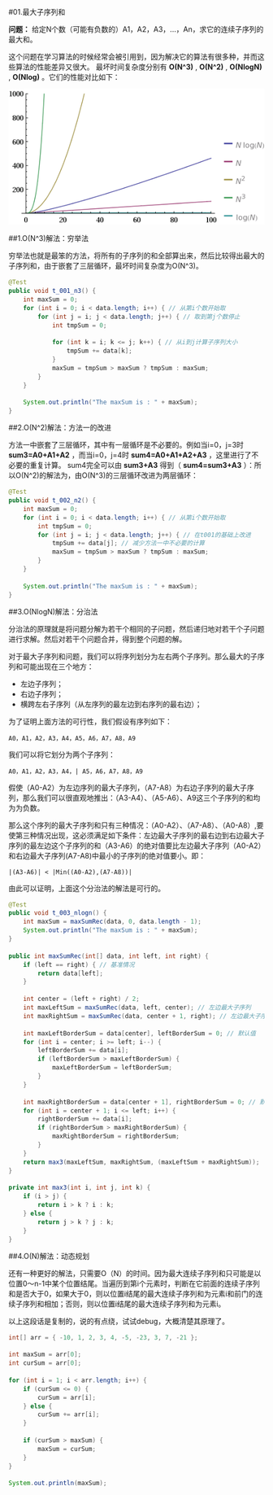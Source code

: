 #01.最大子序列和

 **问题：** 给定N个数（可能有负数的）A1，A2，A3，...，An，求它的连续子序列的最大和。
 
 这个问题在学习算法的时候经常会被引用到，因为解决它的算法有很多种，并而这些算法的性能差异又很大。
 最坏时间复杂度分别有 **O(N^3)** , **O(N^2)** , **O(NlogN)** , **O(Nlog)** 。它们的性能对比如下：
 
 <img src="images/01-01.gif"/>
 
##1.O(N^3)解法：穷举法
 
 穷举法也就是最笨的方法，将所有的子序列的和全部算出来，然后比较得出最大的子序列和，由于嵌套了三层循环，最坏时间复杂度为O(N^3)。
 
```java
@Test
public void t_001_n3() {
    int maxSum = 0;
    for (int i = 0; i < data.length; i++) { // 从第i个数开始取
        for (int j = i; j < data.length; j++) { // 取到第j个数停止
            int tmpSum = 0;

            for (int k = i; k <= j; k++) { // 从i到j计算子序列大小
                tmpSum += data[k];
            }
            maxSum = tmpSum > maxSum ? tmpSum : maxSum;
        }
    }

    System.out.println("The maxSum is : " + maxSum);
}
```
	
##2.O(N^2)解法：方法一的改进

 方法一中嵌套了三层循环，其中有一层循环是不必要的。例如当i=0，j=3时 **sum3=A0+A1+A2** ，而当i=0，j=4时 **sum4=A0+A1+A2+A3** ，这里进行了不必要的重复计算。
 sum4完全可以由 **sum3+A3** 得到（ **sum4=sum3+A3** ）：所以O(N^2)的解法为，由O(N^3)的三层循环改进为两层循环：

```java
@Test
public void t_002_n2() {
    int maxSum = 0;
    for (int i = 0; i < data.length; i++) { // 从第i个数开始取
        int tmpSum = 0;
        for (int j = i; j < data.length; j++) { // 在t001的基础上改进
            tmpSum += data[j]; // 减少方法一中不必要的计算
            maxSum = tmpSum > maxSum ? tmpSum : maxSum;
        }
    }

    System.out.println("The maxSum is : " + maxSum);
}
```
	
##3.O(NlogN)解法：分治法

分治法的原理就是将问题分解为若干个相同的子问题，然后递归地对若干个子问题进行求解。然后对若干个问题合并，得到整个问题的解。
	
对于最大子序列和问题，我们可以将序列划分为左右两个子序列。那么最大的子序列和可能出现在三个地方：

* 左边子序列；
* 右边子序列；
* 横跨左右子序列（从左序列的最左边到右序列的最右边）；

为了证明上面方法的可行性，我们假设有序列如下：

	A0，A1，A2，A3，A4，A5，A6，A7，A8，A9
	
我们可以将它划分为两个子序列：

	A0，A1，A2，A3，A4，| A5，A6，A7，A8，A9
	
假使（A0-A2）为左边序列的最大子序列，（A7-A8）为右边子序列的最大子序列，那么我们可以很直观地推出：（A3-A4）、（A5-A6）、A9这三个子序列的和均为为负数。

那么这个序列的最大子序列和只有三种情况：（A0-A2）、（A7-A8）、（A0-A8）,要使第三种情况出现，这必须满足如下条件：左边最大子序列的最右边到右边最大子序列的最左边这个子序列的和（A3-A6）的绝对值要比左边最大子序列（A0-A2）和右边最大子序列(A7-A8)中最小的子序列的绝对值要小。即：

	|(A3-A6)| < |Min((A0-A2),(A7-A8))|
	

由此可以证明，上面这个分治法的解法是可行的。

```java
@Test
public void t_003_nlogn() {
    int maxSum = maxSumRec(data, 0, data.length - 1);
    System.out.println("The maxSum is : " + maxSum);
}

public int maxSumRec(int[] data, int left, int right) {
    if (left == right) { // 基准情况
        return data[left];
    }

    int center = (left + right) / 2;
    int maxLeftSum = maxSumRec(data, left, center); // 左边最大子序列
    int maxRightSum = maxSumRec(data, center + 1, right); // 左边最大子序列

    int maxLeftBorderSum = data[center], leftBorderSum = 0; // 默认值
    for (int i = center; i >= left; i--) {
        leftBorderSum += data[i];
        if (leftBorderSum > maxLeftBorderSum) {
            maxLeftBorderSum = leftBorderSum;
        }
    }

    int maxRightBorderSum = data[center + 1], rightBorderSum = 0; // 默认值
    for (int i = center + 1; i <= left; i++) {
        rightBorderSum += data[i];
        if (rightBorderSum > maxRightBorderSum) {
            maxRightBorderSum = rightBorderSum;
        }
    }
    return max3(maxLeftSum, maxRightSum, (maxLeftSum + maxRightSum));
}

private int max3(int i, int j, int k) {
    if (i > j) {
        return i > k ? i : k;
    } else {
        return j > k ? j : k;
    }
}
```

##4.O(N)解法：动态规划

还有一种更好的解法，只需要O（N）的时间。因为最大连续子序列和只可能是以位置0～n-1中某个位置结尾。当遍历到第i个元素时，判断在它前面的连续子序列和是否大于0，如果大于0，则以位置i结尾的最大连续子序列和为元素i和前门的连续子序列和相加；否则，则以位置i结尾的最大连续子序列和为元素i。

以上这段话是复制的，说的有点绕，试试debug，大概清楚其原理了。

```Java
int[] arr = { -10, 1, 2, 3, 4, -5, -23, 3, 7, -21 };

int maxSum = arr[0];
int curSum = arr[0];

for (int i = 1; i < arr.length; i++) {
	if (curSum <= 0) {
		curSum = arr[i];
	} else {
		curSum += arr[i];
	}

	if (curSum > maxSum) {
		maxSum = curSum;
	}
}

System.out.println(maxSum);
```

	
	
 
 
